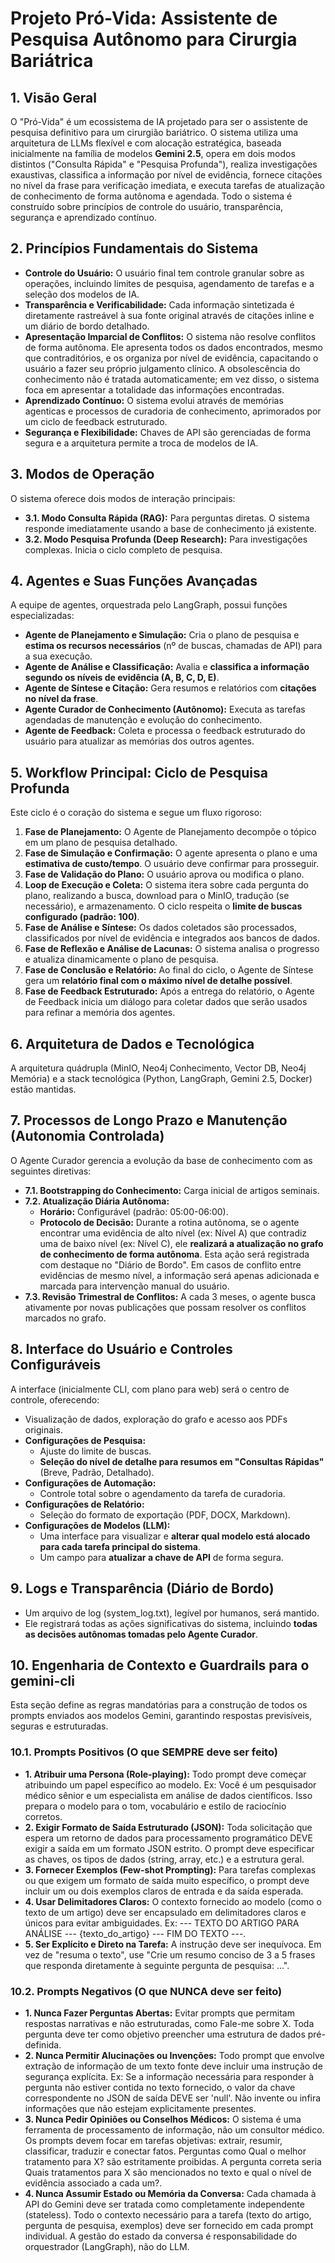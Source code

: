 # **Projeto Pró-Vida: Assistente de Pesquisa Autônomo para Cirurgia Bariátrica**

## **1\. Visão Geral**

O "Pró-Vida" é um ecossistema de IA projetado para ser o assistente de pesquisa definitivo para um cirurgião bariátrico. O sistema utiliza uma arquitetura de LLMs flexível e com alocação estratégica, baseada inicialmente na família de modelos **Gemini 2.5**, opera em dois modos distintos ("Consulta Rápida" e "Pesquisa Profunda"), realiza investigações exaustivas, classifica a informação por nível de evidência, fornece citações no nível da frase para verificação imediata, e executa tarefas de atualização de conhecimento de forma autônoma e agendada. Todo o sistema é construído sobre princípios de controle do usuário, transparência, segurança e aprendizado contínuo.

## **2\. Princípios Fundamentais do Sistema**

* **Controle do Usuário:** O usuário final tem controle granular sobre as operações, incluindo limites de pesquisa, agendamento de tarefas e a seleção dos modelos de IA.  
* **Transparência e Verificabilidade:** Cada informação sintetizada é diretamente rastreável à sua fonte original através de citações inline e um diário de bordo detalhado.  
* **Apresentação Imparcial de Conflitos:** O sistema não resolve conflitos de forma autônoma. Ele apresenta todos os dados encontrados, mesmo que contraditórios, e os organiza por nível de evidência, capacitando o usuário a fazer seu próprio julgamento clínico. A obsolescência do conhecimento não é tratada automaticamente; em vez disso, o sistema foca em apresentar a totalidade das informações encontradas.  
* **Aprendizado Contínuo:** O sistema evolui através de memórias agenticas e processos de curadoria de conhecimento, aprimorados por um ciclo de feedback estruturado.  
* **Segurança e Flexibilidade:** Chaves de API são gerenciadas de forma segura e a arquitetura permite a troca de modelos de IA.

## **3\. Modos de Operação**

O sistema oferece dois modos de interação principais:

* **3.1. Modo Consulta Rápida (RAG):** Para perguntas diretas. O sistema responde imediatamente usando a base de conhecimento já existente.  
* **3.2. Modo Pesquisa Profunda (Deep Research):** Para investigações complexas. Inicia o ciclo completo de pesquisa.

## **4\. Agentes e Suas Funções Avançadas**

A equipe de agentes, orquestrada pelo LangGraph, possui funções especializadas:

* **Agente de Planejamento e Simulação:** Cria o plano de pesquisa e **estima os recursos necessários** (nº de buscas, chamadas de API) para a sua execução.  
* **Agente de Análise e Classificação:** Avalia e **classifica a informação segundo os níveis de evidência (A, B, C, D, E)**.  
* **Agente de Síntese e Citação:** Gera resumos e relatórios com **citações no nível da frase**.  
* **Agente Curador de Conhecimento (Autônomo):** Executa as tarefas agendadas de manutenção e evolução do conhecimento.  
* **Agente de Feedback:** Coleta e processa o feedback estruturado do usuário para atualizar as memórias dos outros agentes.

## **5\. Workflow Principal: Ciclo de Pesquisa Profunda**

Este ciclo é o coração do sistema e segue um fluxo rigoroso:

1. **Fase de Planejamento:** O Agente de Planejamento decompõe o tópico em um plano de pesquisa detalhado.  
2. **Fase de Simulação e Confirmação:** O agente apresenta o plano e uma **estimativa de custo/tempo**. O usuário deve confirmar para prosseguir.  
3. **Fase de Validação do Plano:** O usuário aprova ou modifica o plano.  
4. **Loop de Execução e Coleta:** O sistema itera sobre cada pergunta do plano, realizando a busca, download para o MinIO, tradução (se necessário), e armazenamento. O ciclo respeita o **limite de buscas configurado (padrão: 100\)**.  
5. **Fase de Análise e Síntese:** Os dados coletados são processados, classificados por nível de evidência e integrados aos bancos de dados.  
6. **Fase de Reflexão e Análise de Lacunas:** O sistema analisa o progresso e atualiza dinamicamente o plano de pesquisa.  
7. **Fase de Conclusão e Relatório:** Ao final do ciclo, o Agente de Síntese gera um **relatório final com o máximo nível de detalhe possível**.  
8. **Fase de Feedback Estruturado:** Após a entrega do relatório, o Agente de Feedback inicia um diálogo para coletar dados que serão usados para refinar a memória dos agentes.

## **6\. Arquitetura de Dados e Tecnológica**

A arquitetura quádrupla (MinIO, Neo4j Conhecimento, Vector DB, Neo4j Memória) e a stack tecnológica (Python, LangGraph, Gemini 2.5, Docker) estão mantidas.

## **7\. Processos de Longo Prazo e Manutenção (Autonomia Controlada)**

O Agente Curador gerencia a evolução da base de conhecimento com as seguintes diretivas:

* **7.1. Bootstrapping do Conhecimento:** Carga inicial de artigos seminais.  
* **7.2. Atualização Diária Autônoma:**  
  * **Horário:** Configurável (padrão: 05:00-06:00).  
  * **Protocolo de Decisão:** Durante a rotina autônoma, se o agente encontrar uma evidência de alto nível (ex: Nível A) que contradiz uma de baixo nível (ex: Nível C), ele **realizará a atualização no grafo de conhecimento de forma autônoma**. Esta ação será registrada com destaque no "Diário de Bordo". Em casos de conflito entre evidências de mesmo nível, a informação será apenas adicionada e marcada para intervenção manual do usuário.  
* **7.3. Revisão Trimestral de Conflitos:** A cada 3 meses, o agente busca ativamente por novas publicações que possam resolver os conflitos marcados no grafo.

## **8\. Interface do Usuário e Controles Configuráveis**

A interface (inicialmente CLI, com plano para web) será o centro de controle, oferecendo:

* Visualização de dados, exploração do grafo e acesso aos PDFs originais.  
* **Configurações de Pesquisa:**  
  * Ajuste do limite de buscas.  
  * **Seleção do nível de detalhe para resumos em "Consultas Rápidas"** (Breve, Padrão, Detalhado).  
* **Configurações de Automação:**  
  * Controle total sobre o agendamento da tarefa de curadoria.  
* **Configurações de Relatório:**  
  * Seleção do formato de exportação (PDF, DOCX, Markdown).  
* **Configurações de Modelos (LLM):**  
  * Uma interface para visualizar e **alterar qual modelo está alocado para cada tarefa principal do sistema**.  
  * Um campo para **atualizar a chave de API** de forma segura.

## **9\. Logs e Transparência (Diário de Bordo)**

* Um arquivo de log (system\_log.txt), legível por humanos, será mantido.  
* Ele registrará todas as ações significativas do sistema, incluindo **todas as decisões autônomas tomadas pelo Agente Curador**.

## **10\. Engenharia de Contexto e Guardrails para o gemini-cli**

Esta seção define as regras mandatórias para a construção de todos os prompts enviados aos modelos Gemini, garantindo respostas previsíveis, seguras e estruturadas.

### **10.1. Prompts Positivos (O que SEMPRE deve ser feito)**

* **1\. Atribuir uma Persona (Role-playing):** Todo prompt deve começar atribuindo um papel específico ao modelo. Ex: Você é um pesquisador médico sênior e um especialista em análise de dados científicos. Isso prepara o modelo para o tom, vocabulário e estilo de raciocínio corretos.  
* **2\. Exigir Formato de Saída Estruturado (JSON):** Toda solicitação que espera um retorno de dados para processamento programático DEVE exigir a saída em um formato JSON estrito. O prompt deve especificar as chaves, os tipos de dados (string, array, etc.) e a estrutura geral.  
* **3\. Fornecer Exemplos (Few-shot Prompting):** Para tarefas complexas ou que exigem um formato de saída muito específico, o prompt deve incluir um ou dois exemplos claros de entrada e da saída esperada.  
* **4\. Usar Delimitadores Claros:** O contexto fornecido ao modelo (como o texto de um artigo) deve ser encapsulado em delimitadores claros e únicos para evitar ambiguidades. Ex: \--- TEXTO DO ARTIGO PARA ANÁLISE \--- {texto\_do\_artigo} \--- FIM DO TEXTO \---.  
* **5\. Ser Explícito e Direto na Tarefa:** A instrução deve ser inequívoca. Em vez de "resuma o texto", use "Crie um resumo conciso de 3 a 5 frases que responda diretamente à seguinte pergunta de pesquisa: ...".

### **10.2. Prompts Negativos (O que NUNCA deve ser feito)**

* **1\. Nunca Fazer Perguntas Abertas:** Evitar prompts que permitam respostas narrativas e não estruturadas, como Fale-me sobre X. Toda pergunta deve ter como objetivo preencher uma estrutura de dados pré-definida.  
* **2\. Nunca Permitir Alucinações ou Invenções:** Todo prompt que envolve extração de informação de um texto fonte deve incluir uma instrução de segurança explícita. Ex: Se a informação necessária para responder à pergunta não estiver contida no texto fornecido, o valor da chave correspondente no JSON de saída DEVE ser 'null'. Não invente ou infira informações que não estejam explicitamente presentes.  
* **3\. Nunca Pedir Opiniões ou Conselhos Médicos:** O sistema é uma ferramenta de processamento de informação, não um consultor médico. Os prompts devem focar em tarefas objetivas: extrair, resumir, classificar, traduzir e conectar fatos. Perguntas como Qual o melhor tratamento para X? são estritamente proibidas. A pergunta correta seria Quais tratamentos para X são mencionados no texto e qual o nível de evidência associado a cada um?.  
* **4\. Nunca Assumir Estado ou Memória da Conversa:** Cada chamada à API do Gemini deve ser tratada como completamente independente (stateless). Todo o contexto necessário para a tarefa (texto do artigo, pergunta de pesquisa, exemplos) deve ser fornecido em cada prompt individual. A gestão do estado da conversa é responsabilidade do orquestrador (LangGraph), não do LLM.
